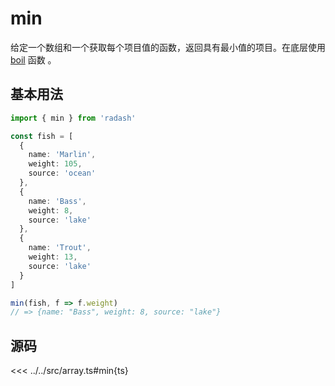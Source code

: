 # min

给定一个数组和一个获取每个项目值的函数，返回具有最小值的项目。在底层使用 [boil](./boil) 函数 。

## 基本用法

```ts
import { min } from 'radash'

const fish = [
  {
    name: 'Marlin',
    weight: 105,
    source: 'ocean'
  },
  {
    name: 'Bass',
    weight: 8,
    source: 'lake'
  },
  {
    name: 'Trout',
    weight: 13,
    source: 'lake'
  }
]

min(fish, f => f.weight) 
// => {name: "Bass", weight: 8, source: "lake"}

```

## 源码

<<< ../../src/array.ts#min{ts}
